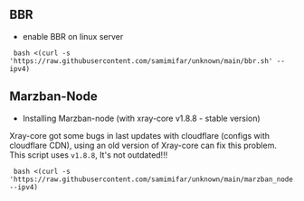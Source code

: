 ## BBR
- enable BBR on linux server
```
 bash <(curl -s 'https://raw.githubusercontent.com/samimifar/unknown/main/bbr.sh' --ipv4)
```
## Marzban-Node
- Installing Marzban-node (with xray-core v1.8.8 - stable version)

Xray-core got some bugs in last updates with cloudflare (configs with cloudflare CDN), using an old version of Xray-core can fix this problem. This script uses `v1.8.8`, It's not outdated!!!
```
 bash <(curl -s 'https://raw.githubusercontent.com/samimifar/unknown/main/marzban_node.sh' --ipv4)
```
